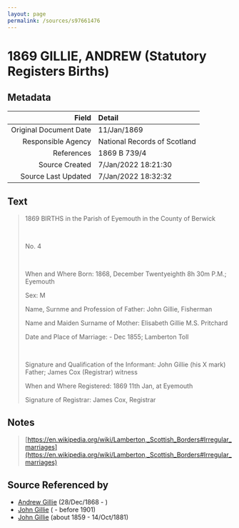 ```yaml
---
layout: page
permalink: /sources/s97661476
---
```


# 1869 GILLIE, ANDREW (Statutory Registers Births)

## Metadata

Field | Detail
---:|:---
Original Document Date | 11/Jan/1869
Responsible Agency | National Records of Scotland
References | 1869 B 739/4
Source Created | 7/Jan/2022 18:21:30
Source Last Updated | 7/Jan/2022 18:32:32

## Text

> 1869 BIRTHS in the Parish of Eyemouth in the County of Berwick
>
> <br/>
>
> No. 4
>
> <br/>
>
> When and Where Born: 1868, December Twentyeighth 8h 30m P.M.; Eyemouth
>
> Sex: M
>
> Name, Surnme and Profession of Father: John Gillie, Fisherman
>
> Name and Maiden Surname of Mother: Elisabeth Gillie M.S. Pritchard
>
> Date and Place of Marriage: - Dec 1855; Lamberton Toll
>
> <br/>
>
> Signature and Qualification of the Informant: John Gillie (his X mark) Father; James Cox (Registrar) witness
>
> When and Where Registered: 1869 11th Jan, at Eyemouth
>
> Signature of Registrar: James Cox, Registrar
>

## Notes

> [https://en.wikipedia.org/wiki/Lamberton,_Scottish_Borders#Irregular_marriages](https://en.wikipedia.org/wiki/Lamberton,_Scottish_Borders#Irregular_marriages)
>


## Source Referenced by

* [Andrew Gillie](../people/@60068056@-andrew-gillie-b1868-12-28-d.md) (28/Dec/1868 - )
* [John Gillie](../people/@95851656@-john-gillie-b-d1901.md) ( - before 1901)
* [John Gillie](../people/@49104732@-john-gillie-b1859-d1881-10-14.md) (about 1859 - 14/Oct/1881)
